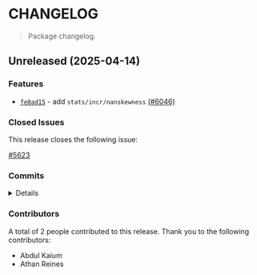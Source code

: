 # CHANGELOG

> Package changelog.

<section class="release" id="unreleased">

## Unreleased (2025-04-14)

<section class="features">

### Features

-   [`fe0ad15`](https://github.com/stdlib-js/stdlib/commit/fe0ad15e0f3be4a610e9e4e3ba6c909e8c307ef1) - add `stats/incr/nanskewness` [(#6046)](https://github.com/stdlib-js/stdlib/pull/6046)

</section>

<!-- /.features -->

<section class="issues">

### Closed Issues

This release closes the following issue:

[#5623](https://github.com/stdlib-js/stdlib/issues/5623)

</section>

<!-- /.issues -->

<section class="commits">

### Commits

<details>

-   [`fe0ad15`](https://github.com/stdlib-js/stdlib/commit/fe0ad15e0f3be4a610e9e4e3ba6c909e8c307ef1) - **feat:** add `stats/incr/nanskewness` [(#6046)](https://github.com/stdlib-js/stdlib/pull/6046) _(by Abdul Kaium, Athan Reines, stdlib-bot)_

</details>

</section>

<!-- /.commits -->

<section class="contributors">

### Contributors

A total of 2 people contributed to this release. Thank you to the following contributors:

-   Abdul Kaium
-   Athan Reines

</section>

<!-- /.contributors -->

</section>

<!-- /.release -->

